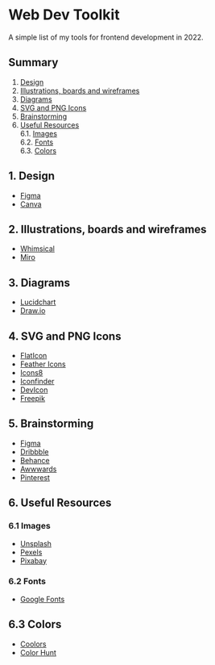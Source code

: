 # Web Dev Toolkit

A simple list of my tools for frontend development in 2022.

## Summary

1. [Design](https://github.com/mayraamaral/frontend-dev-toolkit#1-design)
2. [Illustrations, boards and wireframes](https://github.com/mayraamaral/frontend-dev-toolkit#2-illustrations-boards-and-wireframes)
3. [Diagrams](https://github.com/mayraamaral/frontend-dev-toolkit#3-diagrams)
4. [SVG and PNG Icons](https://github.com/mayraamaral/frontend-dev-toolkit#4-svg-and-png-icons)
5. [Brainstorming](https://github.com/mayraamaral/frontend-dev-toolkit#5-brainstorming)
6. [Useful Resources](https://github.com/mayraamaral/frontend-dev-toolkit#6-useful-resources)  
   6.1. [Images](https://github.com/mayraamaral/frontend-dev-toolkit#61-images)  
   6.2. [Fonts](https://github.com/mayraamaral/frontend-dev-toolkit#62-fonts)  
   6.3. [Colors](https://github.com/mayraamaral/frontend-dev-toolkit#63-colors)

## 1. Design

- [Figma](https://www.figma.com/)
- [Canva](https://www.canva.com/)

## 2. Illustrations, boards and wireframes

- [Whimsical](https://whimsical.com/)
- [Miro](https://miro.com/pt/)

## 3. Diagrams

- [Lucidchart](https://www.lucidchart.com/)
- [Draw.io](https://app.diagrams.net/)

## 4. SVG and PNG Icons

- [FlatIcon](https://www.flaticon.com/)
- [Feather Icons](https://feathericons.com/)
- [Icons8](https://icons8.com.br/)
- [Iconfinder](https://www.iconfinder.com/)
- [DevIcon](https://devicon.dev/)
- [Freepik](https://br.freepik.com/)

## 5. Brainstorming

- [Figma](https://www.figma.com/)
- [Dribbble](https://dribbble.com/)
- [Behance](https://www.behance.net/)
- [Awwwards](https://www.awwwards.com/)
- [Pinterest](https://br.pinterest.com/)

## 6. Useful Resources

### 6.1 Images

- [Unsplash](https://unsplash.com/)
- [Pexels](https://www.pexels.com/)
- [Pixabay](https://pixabay.com/)

### 6.2 Fonts

- [Google Fonts](https://fonts.google.com/)

## 6.3 Colors

- [Coolors](https://coolors.co/)
- [Color Hunt](https://colorhunt.co/)
